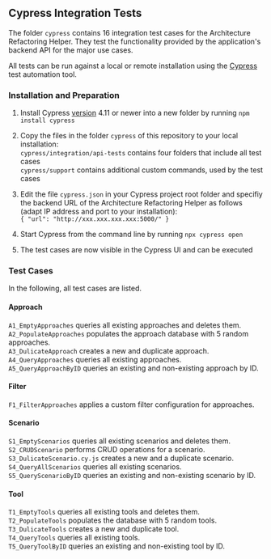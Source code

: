 ## Cypress Integration Tests

The folder `cypress` contains 16 integration test cases for the Architecture Refactoring Helper.
They test the functionality provided by the application's backend API for the major use cases.

All tests can be run against a local or remote installation using the [Cypress](https://www.cypress.io/ "Cypress") test automation tool.

### Installation and Preparation

1. Install Cypress [version](https://github.com/cypress-io/cypress/releases "version") 4.11 or newer into a new folder by running `npm install cypress`

2. Copy the files in the folder `cypress` of this repository to your local installation:<br>
   `cypress/integration/api-tests` contains four folders that include all test cases<br>
   `cypress/support` contains additional custom commands, used by the test cases<br>

3. Edit the file `cypress.json` in your Cypress project root folder and specifiy the backend URL of the Architecture Refactoring Helper as follows (adapt IP address and port to your installation):<br>
`{ "url": "http://xxx.xxx.xxx.xxx:5000/" }`

4. Start Cypress from the command line by running `npx cypress open`

5. The test cases are now visible in the Cypress UI and can be executed<br>

### Test Cases

In the following, all test cases are listed.<br>

#### Approach
`A1_EmptyApproaches` queries all existing approaches and deletes them.<br>
`A2_PopulateApproaches` populates the approach database with 5 random approaches.<br>
`A3_DulicateApproach` creates a new and duplicate approach.<br>
`A4_QueryApproaches` queries all existing approaches.<br>
`A5_QueryApproachByID` queries an existing and non-existing approach by ID.<br>

#### Filter
`F1_FilterApproaches` applies a custom filter configuration for approaches.<br>

#### Scenario
`S1_EmptyScenarios` queries all existing scenarios and deletes them.<br>
`S2_CRUDScenario` performs CRUD operations for a scenario.<br>
`S3_DulicateScenario.cy.js` creates a new and a duplicate scenario.<br>
`S4_QueryAllScenarios` queries all existing scenarios.<br>
`S5_QueryScenarioByID` queries an existing and non-existing scenario by ID.<br>

#### Tool
`T1_EmptyTools` queries all existing tools and deletes them.<br>
`T2_PopulateTools` populates the database with 5 random tools.<br>
`T3_DulicateTools` creates a new and duplicate tool.<br>
`T4_QueryTools` queries all existing tools.<br>
`T5_QueryToolByID` queries an existing and non-existing tool by ID.<br>




